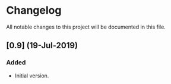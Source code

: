 # Changelog
All notable changes to this project will be documented in this file.

## [0.9] (19-Jul-2019)
### Added
- Initial version.
